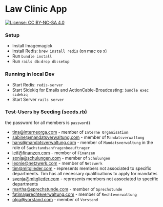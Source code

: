 # Law Clinic App

[![License: CC BY-NC-SA 4.0](https://img.shields.io/badge/License-CC%20BY--NC--SA%204.0-lightgrey.svg)](https://creativecommons.org/licenses/by-nc-sa/4.0/)

### Setup
 * Install Imagemagick
 * Install Redis: `brew install redis` (on mac os x)
 * Run `bundle install`
 * Run `rails db:drop db:setup` 

### Running in local Dev
 * Start Redis: `redis-server`
 * Start Sidekiq for Emails and ActionCable-Broadcasting: `bundle exec sidekiq`
 * Start Server `rails server`


### Test-Users by Seeding (seeds.rb)

the password for all members is `password1`
  
* tina@interneorga.com - member of `Interne Organisation` 
* sabine@mandatsverwaltung.com - member of `Mandatsverwaltung` 
* hans@mandatsverwaltung.com - member of `Mandatsverwaltung` in the role of `Sachstandsanfragenbeauftrager`
* leif@finanzen.com - member of `Finanzen`
* sonja@schulungen.com - member of `Schulungen`
* leonie@netzwerk.com - member of `Netzwerk`
* tim@mitglieder.com - represents members not associated to specific departments. Tim has all necessary qualifications to apply for mandates
* svenja@mitglieder.com - represents members not associated to specific departments
* martha@sprechstunde.com - member of `Sprechstunde`
* fatima@rechteverwaltung.com - member of `Rechteverwaltung`
* olga@vorstand.com - member of `Vorstand`
